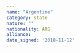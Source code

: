 ```yaml
---
name: "Argentine"
category: state
nature: ""
nationality: ARG
alliance: 
date_signed: '2018-11-12'
---
```

    